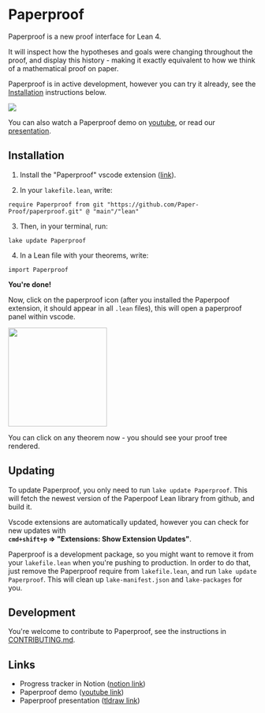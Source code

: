 # Paperproof

Paperproof is a new proof interface for Lean 4.  

It will inspect how the hypotheses and goals were changing throughout the proof, and display this history - making it exactly equivalent to how we think of a mathematical proof on paper.

Paperproof is in active development, however you can try it already, see the [Installation](#installation) instructions below.

<div>
  <a href="https://www.youtube.com/watch?v=0dVj4ITAF1o">
      <img src="https://github.com/Paper-Proof/paper-proof/assets/7578559/f61bdbc8-1983-4315-af69-99852253d443"/>
  </a>
</div>

You can also watch a Paperproof demo on [youtube](https://www.youtube.com/watch?v=0dVj4ITAF1o), or read our [presentation](https://www.tldraw.com/v/mlp_c_7vS7iofiWJ6_fwACbZyr?viewport=-2196%2C-8449%2C5257%2C2744&page=page%3Ai9kaf9cVmFmT3-gbYZmJD).

## Installation

1. Install the "Paperproof" vscode extension ([link](https://marketplace.visualstudio.com/items?itemName=paperproof.paperproof)).

2. In your `lakefile.lean`, write:

```lean
require Paperproof from git "https://github.com/Paper-Proof/paperproof.git" @ "main"/"lean"
```

3. Then, in your terminal, run:
```shell
lake update Paperproof
```

4. In a Lean file with your theorems, write:
```lean
import Paperproof
```


**You're done!**  

Now, click on the paperproof icon (after you installed the Paperpoof extension, it should appear in all `.lean` files), this will open a paperproof panel within vscode.  

<img width="200" src="https://user-images.githubusercontent.com/7578559/264487253-2d61e34e-6129-4a52-8156-baee20c1d761.jpg"/>

You can click on any theorem now - you should see your proof tree rendered.

## Updating

To update Paperproof, you only need to run `lake update Paperproof`. This will fetch the newest version of the Paperpoof Lean library from github, and build it.

Vscode extensions are automatically updated, however you can check for new updates with  
**`cmd+shift+p` => "Extensions: Show Extension Updates"**.  

Paperproof is a development package, so you might want to remove it from your `lakefile.lean` when you're pushing to production. In order to do that, just remove the Paperproof require from `lakefile.lean`, and run `lake update Paperproof`. This will clean up `lake-manifest.json` and `lake-packages` for you.

## Development

You're welcome to contribute to Paperproof, see the instructions in [CONTRIBUTING.md](https://github.com/Paper-Proof/paperproof/blob/main/CONTRIBUTING.md).

## Links

- Progress tracker in Notion ([notion link](https://safe-roof-f44.notion.site/Magic-paper-47f3f2c1d3b940428d7d981ea425a601))
- Paperproof demo ([youtube link](https://www.youtube.com/watch?v=0dVj4ITAF1o))
- Paperproof presentation ([tldraw link](https://www.tldraw.com/v/mlp_c_7vS7iofiWJ6_fwACbZyr?viewport=-2196%2C-8449%2C5257%2C2744&page=page%3Ai9kaf9cVmFmT3-gbYZmJ))
